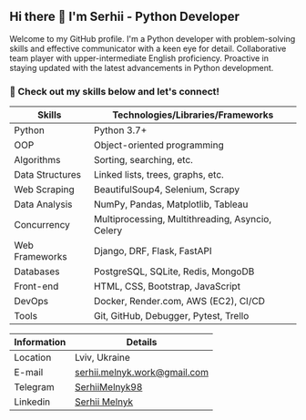 ## Hi there 👋 I'm Serhii - Python Developer

Welcome to my GitHub profile. I'm a Python developer with problem-solving skills and effective communicator with a keen eye for detail. Collaborative team player with upper-intermediate English proficiency. Proactive in staying updated with the latest advancements in Python development.

### 🚀 Check out my skills below and let's connect!

| Skills          | Technologies/Libraries/Frameworks                 |
|------------------|------------------------------------------------------|
| Python           | Python 3.7+                                          |
| OOP              | Object-oriented programming                          |
| Algorithms       | Sorting, searching, etc.                             |
| Data Structures  | Linked lists, trees, graphs, etc.                     |
| Web Scraping     | BeautifulSoup4, Selenium, Scrapy                      |
| Data Analysis    | NumPy, Pandas, Matplotlib, Tableau                    |
| Concurrency      | Multiprocessing, Multithreading, Asyncio, Celery      |
| Web Frameworks   | Django, DRF, Flask, FastAPI                          |
| Databases        | PostgreSQL, SQLite, Redis, MongoDB                   |
| Front-end        | HTML, CSS, Bootstrap, JavaScript                     |
| DevOps           | Docker, Render.com, AWS (EC2), CI/CD                  |
| Tools            | Git, GitHub, Debugger, Pytest, Trello                |

| Information    | Details                                       |
|----------------|-----------------------------------------------|
| Location       | Lviv, Ukraine                                 |
| E-mail          | serhii.melnyk.work@gmail.com                  |
| Telegram     | [SerhiiMelnyk98](https://t.me/SerhiiMelnyk98)   |
| Linkedin        | [Serhii Melnyk](https://www.linkedin.com/in/serhii-melnyk-2a6916199/)  |
